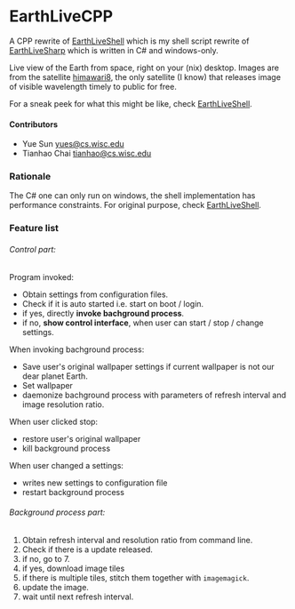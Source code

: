 # EarthLiveCPP

A CPP rewrite of [EarthLiveShell](https://github.com/cthbleachbit/EarthLiveShell.git) which is my shell script rewrite of [EarthLiveSharp](https://github.com/bitdust/EarthLiveSharp) which is written in C# and windows-only.

Live view of the Earth from space, right on your (nix) desktop. Images are from the satellite [himawari8](http://himawari8.nict.go.jp), the only satellite (I know) that releases image of visible wavelength timely to public for free.

For a sneak peek for what this might be like, check [EarthLiveShell](https://github.com/cthbleachbit/EarthLiveShell.git).

#### Contributors

* Yue Sun <yues@cs.wisc.edu>
* Tianhao Chai <tianhao@cs.wisc.edu>

### Rationale

The C# one can only run on windows, the shell implementation has performance constraints. For original purpose, check [EarthLiveShell](https://github.com/cthbleachbit/EarthLiveShell.git).

### Feature list

###### Control part:

Program invoked:

* Obtain settings from configuration files.
* Check if it is auto started i.e. start on boot / login.
* if yes, directly __invoke bachground process__.
* if no, __show control interface__, when user can start / stop / change settings.

When invoking bachground process:

* Save user's original wallpaper settings if current wallpaper is not our dear planet Earth.
* Set wallpaper
* daemonize bachground process with parameters of refresh interval and image resolution ratio.

When user clicked stop:

* restore user's original wallpaper
* kill background process

When user changed a settings:

* writes new settings to configuration file
* restart background process

###### Background process part:

1. Obtain refresh interval and resolution ratio from command line.
2. Check if there is a update released.
3. if no, go to 7.
4. if yes, download image tiles
5. if there is multiple tiles, stitch them together with `imagemagick`.
6. update the image.
7. wait until next refresh interval.
